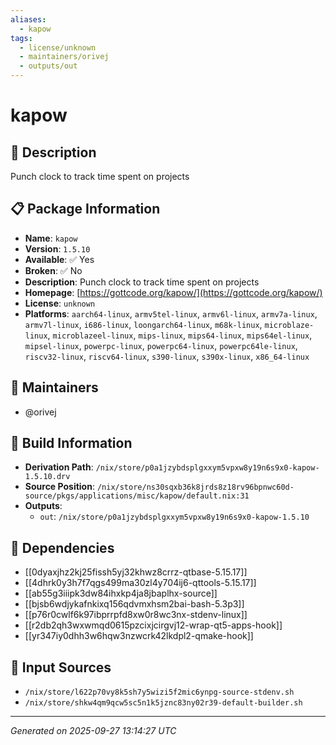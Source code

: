 ```yaml
---
aliases:
  - kapow
tags:
  - license/unknown
  - maintainers/orivej
  - outputs/out
---
```


# kapow

## 📝 Description

Punch clock to track time spent on projects

## 📋 Package Information

- **Name**: `kapow`
- **Version**: `1.5.10`
- **Available**: ✅ Yes
- **Broken**: ✅ No
- **Description**: Punch clock to track time spent on projects
- **Homepage**: [https://gottcode.org/kapow/](https://gottcode.org/kapow/)
- **License**: `unknown`
- **Platforms**: `aarch64-linux`, `armv5tel-linux`, `armv6l-linux`, `armv7a-linux`, `armv7l-linux`, `i686-linux`, `loongarch64-linux`, `m68k-linux`, `microblaze-linux`, `microblazeel-linux`, `mips-linux`, `mips64-linux`, `mips64el-linux`, `mipsel-linux`, `powerpc-linux`, `powerpc64-linux`, `powerpc64le-linux`, `riscv32-linux`, `riscv64-linux`, `s390-linux`, `s390x-linux`, `x86_64-linux`
## 👥 Maintainers

- @orivej


## 🔧 Build Information

- **Derivation Path**: `/nix/store/p0a1jzybdsplgxxym5vpxw8y19n6s9x0-kapow-1.5.10.drv`
- **Source Position**: `/nix/store/ns30sqxb36k8jrds8z18rv96bpnwc60d-source/pkgs/applications/misc/kapow/default.nix:31`
- **Outputs**:
  - `out`:  `/nix/store/p0a1jzybdsplgxxym5vpxw8y19n6s9x0-kapow-1.5.10`

## 🔗 Dependencies

- [[0dyaxjhz2kj25fissh5yj32khwz8crrz-qtbase-5.15.17]]
- [[4dhrk0y3h7f7qgs499ma30zl4y704ij6-qttools-5.15.17]]
- [[ab55g3iiipk3dw84ihxkp4ja8jbaplhx-source]]
- [[bjsb6wdjykafnkixq156qdvmxhsm2bai-bash-5.3p3]]
- [[p76r0cwlf6k97ibprrpfd8xw0r8wc3nx-stdenv-linux]]
- [[r2db2qh3wxwmqd0615pzcixjcirgvj12-wrap-qt5-apps-hook]]
- [[yr347iy0dhh3w6hqw3nzwcrk42lkdpl2-qmake-hook]]

## 📁 Input Sources

- `/nix/store/l622p70vy8k5sh7y5wizi5f2mic6ynpg-source-stdenv.sh`
- `/nix/store/shkw4qm9qcw5sc5n1k5jznc83ny02r39-default-builder.sh`

---
*Generated on 2025-09-27 13:14:27 UTC*
